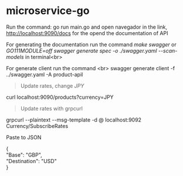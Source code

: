 # microservice-go

Run the command: go run main.go and open navegador in the link,
[http://localhost:9090/docs](http://localhost:9090/docs)
for the opend the documentation of API


For generating the documentation run the command *make swagger* or *GO111MODULE=off swagger generate spec -o ./swagger.yaml --scan-models*
in terminal<br\>


For generate client run the command <br\>
swagger generate client -f ../swagger.yaml -A product-apil


> Update rates, change *JPY*

curl localhost:9090/products?currency=JPY

> Update rates with grpcurl

grpcurl --plaintext --msg-template -d @ localhost:9092 Currency/SubscribeRates

Paste to JSON 


{                                                                                                              
    "Base": "GBP",                                                                                             
    "Destination": "USD"                                                                                       
}
